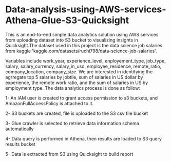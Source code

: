 # Data-analysis-using-AWS-services-Athena-Glue-S3-Quicksight

This is an end-to-end simple data analytics solution using AWS services from uploading dataset into S3 bucket to visualizing insights in Quicksight.The dataset used in this project is the data science job salaries from kaggle 'kaggle.com/datasets/ruchi798/data-science-job-salaries'. 

Variables include work_year, experience_level, enployement_type, job_type, salary, salary_currency, salary_in_usd, employee_residence, remote_ratio, company_location, company_size. We are interested in identifying the agrregate top 5 salaries by jobtile, sum of salaries in US dollar by experience, the remote work ratio, and the sum of salaries in US by employment type. The data analytics process is done as follow:

1- An IAM user is created to grant access permission to s3 buckets, and AmazonFullAccessPolicy is attached to it.

2- S3 buckets are created, file is uploaded to the S3 csv file bucket

3- Glue crawler is selected to retrieve data information schema automatically

4- Data query is performed in Athena, then results are loaded to S3 query results bucket

5- Data is extracted from S3 using Quicksight to build report

